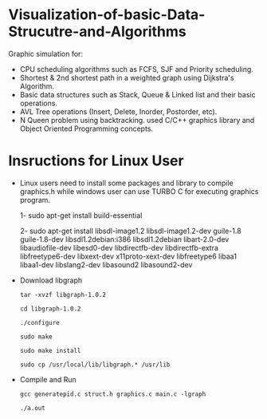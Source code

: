 # Visualization-of-basic-Data-Strucutre-and-Algorithms

Graphic simulation for:
- CPU scheduling algorithms such as FCFS, SJF and Priority scheduling.
- Shortest & 2nd shortest path in a weighted graph using Dijkstra's Algorithm.
- Basic data structures such as Stack, Queue & Linked list and their basic operations.
- AVL Tree operations (Insert, Delete, Inorder, Postorder, etc).
- N Queen problem using backtracking.
used C/C++ graphics library and Object Oriented Programming concepts.
 


# Insructions for Linux User

- Linux users need to install some packages and library to compile graphics.h while windows user can use TURBO C for executing graphics program.

    1- sudo apt-get install build-essential

    2- sudo apt-get install libsdl-image1.2 libsdl-image1.2-dev guile-1.8 guile-1.8-dev libsdl1.2debian:i386 libsdl1.2debian libart-2.0-dev libaudiofile-dev libesd0-dev libdirectfb-dev libdirectfb-extra libfreetype6-dev libxext-dev x11proto-xext-dev libfreetype6 libaa1 libaa1-dev libslang2-dev libasound2 libasound2-dev

- Download libgraph

      tar -xvzf libgraph-1.0.2

      cd libgraph-1.0.2

      ./configure

      sudo make

      sudo make install

      sudo cp /usr/local/lib/libgraph.* /usr/lib
 
- Compile and Run

      gcc generatepid.c struct.h graphics.c main.c -lgraph

      ./a.out

